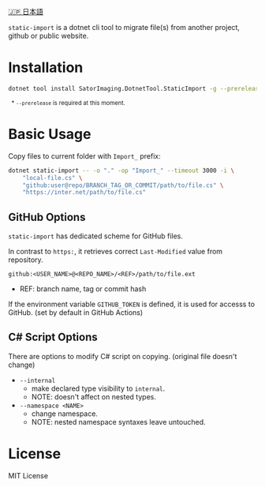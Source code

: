 [🇯🇵 日本語]()

`static-import` is a dotnet cli tool to migrate file(s) from another project, github or public website.





# Installation

```sh
dotnet tool install SatorImaging.DotnetTool.StaticImport -g --prerelease
```

<sup>
&nbsp; * <code>--prerelease</code> is required at this moment.
</sup>





# Basic Usage

Copy files to current folder with `Import_` prefix:

```sh
dotnet static-import -- -o "." -op "Import_" --timeout 3000 -i \
    "local-file.cs" \
    "github:user@repo/BRANCH_TAG_OR_COMMIT/path/to/file.cs" \
    "https://inter.net/path/to/file.cs"
```



## GitHub Options

`static-import` has dedicated scheme for GitHub files.

In contrast to `https:`, it retrieves correct `Last-Modified` value from repository.

```
github:<USER_NAME>@<REPO_NAME>/<REF>/path/to/file.ext
```
- REF: branch name, tag or commit hash


If the environment variable `GITHUB_TOKEN` is defined, it is used for accesss to GitHub. (set by default in GitHub Actions)



## C# Script Options

There are options to modify C# script on copying. (original file doesn't change)

- `--internal`
    - make declared type visibility to `internal`.
    - NOTE: doesn't affect on nested types.
- `--namespace <NAME>`
    - change namespace.
    - NOTE: nested namespace syntaxes leave untouched.



# License

MIT License
